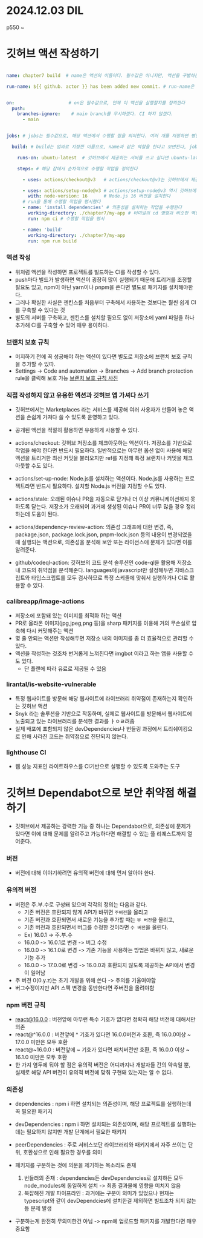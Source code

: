 # 2024.12.03 DIL

p550 ~

# 깃허브 액션 작성하기

```yml

name: chapter7 build  # name은 액션의 이름이다. 필수값은 아니지만, 액션을 구별하는데 도움이 되므로 이름을 지정하는 것이 좋다

run-name: ${{ github. actor }} has been added new commit. # run-name은 액션이 실행될 때 구별할 수 있는 타이틀명이다. 필수 값은 아님


on:                    # on은 필수값으로, 언제 이 액션을 실행할지를 정의한다
  push:
    branches-ignore:    # main branch를 무시하겠다. CI 하지 않겠다.
      - main


jobs: # jobs는 필수값으로, 해당 액션에서 수행할 잡을 의미한다. 여러 개를 지정하면 병렬로 실행된다

  build: # build는 임의로 지정한 이름으로, name과 같은 역할을 한다고 보면된다, jobs의 하위항목으로 반드시 들여쓰기해야 한다

    runs-on: ubuntu-latest  # 깃허브에서 제공하는 서버를 쓰고 싶다면 ubuntu-latest를 선언하면 된다

    steps: # 해당 잡에서 순차적으로 수행할 작업을 정의한다

      - uses: actions/checkout@v3   # actions/checkout@v3는 깃허브에서 제공하는 기본액션으로, 별도 파라미터를 제공하지 않으면 해당 브랜치의 마지막 커밋을 기준으로 체크아웃한다

      - uses: actions/setup-node@v3 # actions/setup-node@v3 역시 깃허브에서 제공하는 기본액션으로, 해당 러너에 Node.js를 설치한다
        with: node-version: 16      # Node.js 16 버전을 설치한다
      # run을 통해 수행할 작업을 명시했다
      - name: 'install dependencies' # 의존성을 설치하는 작업을 수행한다
        working-directory: ./chapter7/my-app # 터미널의 cd 명령과 비슷한 역할, 해당 디렉터리에서 수행하겠다는 뜻, 만약 루트에서 실행해도 된다면 따로 지정하지 않아도 된다
        run: npm ci # 수행할 작업을 명시

      - name: 'build'
        working-directory: ./chapter7/my-app
        run: npm run build
```

### 액션 작성

- 위처럼 액션을 작성하면 프로젝트를 빌드하는 CI를 작성할 수 있다.
- push마다 빌드가 발생하면 액션이 굉장히 많이 실행되기 때문에 트리거를 조정할 필요도 있고, npm이 아닌 yarn이나 pnpm을 쓴다면 별도로 패키지를 설치해야한다.
- 그러나 확실한 사실은 젠킨스를 처음부터 구축해서 사용하는 것보다는 훨씬 쉽게 CI를 구축할 수 있다는 것
- 별도의 서버를 구축하고, 젠킨스를 설치할 필요도 없이 저장소에 yaml 파일을 하나 추가해 CI를 구축할 수 있어 매우 용이하다.

### 브랜치 보호 규칙

- 머지하기 전에 꼭 성공해야 하는 액션이 있다면 별도로 저장소에 브랜치 보호 규칙을 추가할 수 있따.
- Settings -> Code and automation -> Branches -> Add branch protection rule을 클릭해 보호 가능
  [브랜치 보호 규칙 사진](<![image](https://github.com/user-attachments/assets/8c4d1a32-f790-44bd-994a-ea4900a416e6)>)

### 직접 작성하지 않고 유용한 액션과 깃허브 앱 가셔다 쓰기

- 깃허브에서는 Marketplaces 라는 서비스를 제공해 여러 사용자가 만들어 놓은 액션을 손쉽게 가져다 쓸 수 있도록 운영하고 있다.
- 공개된 액션을 적절히 활용하면 유용하게 사용할 수 있다.

- actions/checkout: 깃허브 저장소를 체크아웃하는 액션이다. 저장소를 기반으로 작업을 해야 한다면 반드시 필요하다. 일반적으로는 아무런 옵션 없이 사용해 해당 액션을 트리거한 최신 커밋을 불러오지만 ref를 지정해 특정 브랜치나 커밋을 체크아웃할 수도 있다.

- actions/set-up-node: Node.js를 설치하는 액션이다. Node.js를 사용하는 프로젝트라면 반드시 필요하다. 설치할 Node.js 버전을 지정할 수도 있다.

- actions/stale: 오래된 이슈나 PR을 자동으로 닫거나 더 이상 커뮤니케이션하지 못하도록 닫는다. 저장소가 오래되어 과거에 생성된 이슈나 PR이 너무 많을 경우 정리하는데 도움이 된다.

- actions/dependency-review-action: 의존성 그래프에 대한 변경, 즉, package.json, package.lock.json, pnpm-lock.json 등의 내용이 변경되었을 때 실행되는 액션으로, 의존성을 분석해 보안 또는 라이선스애 문제가 있다면 이를 알려준다.

- github/codeql-action: 깃허브의 코드 분석 솔루션인 code-ql을 활용해 저장소 내 코드의 취약점을 분석해준다. languages에 javascript만 설정해두면 자바스크립트와 타입스크립트를 모두 검사하므로 특정 스케줄에 맞춰서 실행하거나 CI로 활용할 수 있다.

### calibreapp/image-actions

- 저장소에 포함돼 있는 이미지를 최적화 하는 액션
- PR로 올라온 이미지(jpg,jpeg,png 등)을 sharp 패키지를 이용해 거의 무손실로 압축해 다시 커밋해주는 액션
- 몇 줄 안되는 액션만 작성해두면 저장소 내의 이미지를 좀 더 효율적으로 관리할 수 있다.
- 액션을 작성하는 것조차 번거롭게 느껴진다면 imgbot 이라고 하는 앱을 사용할 수도 있다.
  - 단 플랜에 따라 유료로 제공될 수 있음

### lirantal/is-website-vulnerable

- 특정 웹사이트를 방문해 해당 웹사이트에 라이브러리 취약점이 존재하는지 확인하는 깃허브 액션
- Snyk 라는 솔루션을 기반으로 작동하며, 실제로 웹사이트를 방문해서 웹사이트에 노출되고 있는 라이브러리를 분석한 결과를 ㅏㅇㄹ려줌
- 실제 배포에 포함되지 않은 devDependencies나 번들링 과정에서 트리쉐이킹으로 인해 사라진 코드는 취약점으로 진단되지 않는다.

### lighthouse CI

- 웹 성능 지표인 라이트하우스를 CI기반으로 실행할 수 있도록 도와주는 도구

# 깃허브 Dependabot으로 보안 취약점 해결하기

- 깃허브에서 제공하는 강력한 기능 중 하나는 Dependabot으로, 의존성에 문제가 있다면 이에 대해 문제를 알려주고 가능하다면 해결할 수 있는 풀 리퀘스트까지 열어준다.

### 버전

- 버전에 대해 이야기하려면 유의적 버전에 대해 먼저 알아야 한다.

### 유의적 버전

- 버전은 주.부.수로 구성돼 있으며 각각의 정의는 다음과 같다.
  - 기존 버전은 호환되지 않게 API가 바뀌면 `주버전`을 올리고
  - 기존 버전과 호환되면서 새로운 기능을 추가할 때는 `부 버전`을 올리고,
  - 기존 버전과 호환되면서 버그를 수정한 것이라면 `수 버전`을 올린다.
  - Ex) 16.0.1 -> 주.부.수
  - 16.0.0 -> 16.0.1로 변경 -> 버그 수정
  - 16.0.0 -> 16.1.0로 변경 -> 기존 기능을 사용하는 방법은 바뀌지 않고, 새로운 기능 추가
  - 16.0.0 -> 17.0.0로 변경 -> 16.0.0과 호환되지 않도록 제공하는 API에서 변경이 일어남
- 주 버전 0(0.y.z)는 초기 개발을 위해 쓴다 -> 주의를 기울여야함
- 버그수정이지만 API 스펙 변경을 동반한다면 주버전을 올려야함

### npm 버전 규칙

- react@16.0.0 : 버전앞에 아무런 특수 기호가 없다면 정확히 해당 버전에 대해서만 의존
- react@^16.0.0 : 버전앞에 ^ 기호가 있다면 16.0.0버전과 호환, 즉 16.0.0이상 ~ 17.0.0 미만은 모두 호환
- react@~16.0.0 : 버전앞에 ~ 기호가 있다면 패치버전만 호환, 즉 16.0.0 이상 ~ 16.1.0 미만은 모두 호환
- 한 가지 염두에 둬야 할 점은 유의적 버전은 어디까지나 개발자들 간의 약속일 뿐, 실제로 해당 API 버전이 유의적 버전에 맞춰 구현돼 있는지는 알 수 없다.

### 의존성

- dependencies : npm i 하면 설치되는 의존성이며, 해당 프로젝트를 실행하는데 꼭 필요한 패키지
- devDependencies : npm i 하면 설치되는 의존성이며, 해당 프로젝트를 실행하는 데는 필요하지 않지만 개발 단계에서 필요한 패키지
- peerDependencies : 주로 서비스보단 라이브러리와 패키지에서 자주 쓰이는 단위, 호환성으로 인해 필요한 경우를 의미

- 패키지를 구분하는 것에 의문을 제기하는 목소리도 존재

  1. 번들러의 존재 : dependencies든 devDependencies로 설치하든 모두 node_modules에 동일하게 설치 -> 최종 결과물에 영향을 미치지 않음
  2. 복잡해진 개발 파이프라인 : 과거에는 구분이 의미가 있었으나 현재는 typescript와 같이 devDependcies에 설치한걸 제외하면 빌드조차 되지 않는 등 문제 발생

- 구분하는게 완전히 무의미한건 아님 -> npm에 업로드할 패키지를 개발한다면 매우 중요함
